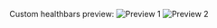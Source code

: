 Custom healthbars preview:
![Preview 1](https://i.imgur.com/QDXQLp2.png)
![Preview 2](https://i.imgur.com/hql8ym9.png)
